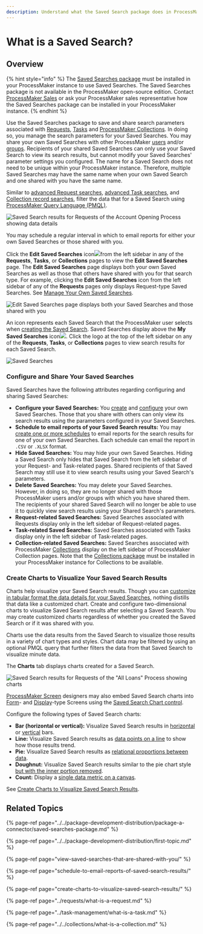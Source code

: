 ```yaml
---
description: Understand what the Saved Search package does in ProcessMaker.
---
```


# What is a Saved Search?

## Overview

{% hint style="info" %}
The [Saved Searches package](../../package-development-distribution/package-a-connector/saved-searches-package.md) must be installed in your ProcessMaker instance to use Saved Searches. The Saved Searches package is not available in the ProcessMaker open-source edition. Contact [ProcessMaker Sales](mailto:sales@processmaker.com) or ask your ProcessMaker sales representative how the Saved Searches package can be installed in your ProcessMaker instance.
{% endhint %}

Use the Saved Searches package to save and share search parameters associated with [Requests](../requests/what-is-a-request.md), [Tasks](../task-management/what-is-a-task.md) and [ProcessMaker Collections](../../collections/what-is-a-collection.md). In doing so, you manage the search parameters for your Saved Searches. You may share your own Saved Searches with other ProcessMaker [users](../../processmaker-administration/add-users/what-is-a-user.md) and/or [groups](../../processmaker-administration/assign-groups-to-users/what-is-a-group.md). Recipients of your shared Saved Searches can only use your Saved Search to view its search results, but cannot modify your Saved Searches' parameter settings you configured. The name for a Saved Search does not need to be unique within your ProcessMaker instance. Therefore, multiple Saved Searches may have the same name when your own Saved Search and one shared with you have the same name.

Similar to [advanced Request searches](../requests/search-for-a-request.md#advanced-search-for-a-request), [advanced Task searches](../task-management/search-for-a-task.md#advanced-search-for-a-task), and [Collection record searches](../../collections/manage-records-in-a-collection/search-for-a-record-in-a-collection.md#search-records-in-a-processmaker-collection), filter the data that for a Saved Search using [ProcessMaker Query Language \(PMQL\)](../search-processmaker-data-using-pmql/).

![Saved Search results for Requests of the Account Opening Process showing data details ](../../.gitbook/assets/request-saved-search-data-tab-package.png)

You may schedule a regular interval in which to email reports for either your own Saved Searches or those shared with you.

Click the **Edit Saved Searches** icon![](../../.gitbook/assets/configure-process-icon-processes-page-processes.png)from the left sidebar in any of the **Requests**, **Tasks**, or **Collections** pages to view the **Edit Saved Searches** page. The **Edit Saved Searches** page displays both your own Saved Searches as well as those that others have shared with you for that search type. For example, clicking the **Edit Saved Searches** icon from the left sidebar of any of the **Requests** pages only displays Request-type Saved Searches. See [Manage Your Own Saved Searches](view-saved-searches-that-are-shared-with-you/view-saved-searches.md#manage-your-own-saved-searches).

![Edit Saved Searches page displays both your Saved Searches and those shared with you](../../.gitbook/assets/edit-saved-searches-request-package.png)

An icon represents each Saved Search that the ProcessMaker user selects when [creating the Saved Search](view-saved-searches-that-are-shared-with-you/create-and-share-a-saved-search.md). Saved Searches display above the **My Saved Searches** icon![](../../.gitbook/assets/save-search-icon-package-requests-tasks.png). Click the logo at the top of the left sidebar on any of the **Requests**, **Tasks**, or **Collections** pages to view search results for each Saved Search.

![Saved Searches](../../.gitbook/assets/requests-sidebar-saved-searches-package.png)

### Configure and Share Your Saved Searches

Saved Searches have the following attributes regarding configuring and sharing Saved Searches:

* **Configure your Saved Searches:** You [create](view-saved-searches-that-are-shared-with-you/create-and-share-a-saved-search.md) and [configure](view-saved-searches-that-are-shared-with-you/configure-a-saved-search.md) your own Saved Searches. Those that you share with others can only view its search results using the parameters configured in your Saved Searches.
* **Schedule to email reports of your Saved Search results:** You may [create one or more schedules](schedule-to-email-reports-of-saved-search-results/schedule-an-interval-to-email-reports.md) to email reports for the search results for one of your own Saved Searches. Each schedule can email the report in `.CSV` or `.XLSX` format.
* **Hide Saved Searches:** You may hide your own Saved Searches. Hiding a Saved Search only hides that Saved Search from the left sidebar of your Request- and Task-related pages. Shared recipients of that Saved Search may still use it to view search results using your Saved Search's parameters.
* **Delete Saved Searches:** You may delete your Saved Searches. However, in doing so, they are no longer shared with those ProcessMaker users and/or groups with which you have shared them. The recipients of your shared Saved Search will no longer be able to use it to quickly view search results using your Shared Search's parameters.
* **Request-related Saved Searches:** Saved Searches associated with Requests display only in the left sidebar of Request-related pages.
* **Task-related Saved Searches:** Saved Searches associated with Tasks display only in the left sidebar of Task-related pages.
* **Collection-related Saved Searches:** Saved Searches associated with ProcessMaker [Collections](../../collections/what-is-a-collection.md) display on the left sidebar of ProcessMaker Collection pages. Note that the [Collections package](../../package-development-distribution/package-a-connector/collections.md) must be installed in your ProcessMaker instance for Collections to be available.

### Create Charts to Visualize Your Saved Search Results

Charts help visualize your Saved Search results. Though you can [customize in tabular format the data details for your Saved Searches](view-saved-searches-that-are-shared-with-you/configure-a-saved-search.md#configure-how-saved-search-results-display-in-tabular-format), nothing distills that data like a customized chart. Create and configure two-dimensional charts to visualize Saved Search results after selecting a Saved Search. You may create customized charts regardless of whether you created the Saved Search or if it was shared with you.

Charts use the data results from the Saved Search to visualize those results in a variety of chart types and styles. Chart data may be filtered by using an optional PMQL query that further filters the data from that Saved Search to visualize minute data.

The **Charts** tab displays charts created for a Saved Search.

![Saved Search results for Requests of the &quot;All Loans&quot; Process showing charts](../../.gitbook/assets/request-type-charts-tab-saved-search-package.png)

[ProcessMaker Screen](../../designing-processes/design-forms/what-is-a-form.md) designers may also embed Saved Search charts into [Form](../../designing-processes/design-forms/screens-builder/types-for-screens.md#form)- and [Display](../../designing-processes/design-forms/screens-builder/types-for-screens.md#display)-type Screens using the [Saved Search Chart control](../../designing-processes/design-forms/screens-builder/control-descriptions/saved-search-chart-control-settings.md).

Configure the following types of Saved Search charts:

* **Bar \(horizontal or vertical\):** Visualize Saved Search results in [horizontal](create-charts-to-visualize-saved-search-results/overview-of-saved-search-charts.md#bar-chart-horizontal) or [vertical](create-charts-to-visualize-saved-search-results/overview-of-saved-search-charts.md#bar-chart-vertical) bars.
* **Line:** Visualize Saved Search results as [data points on a line](create-charts-to-visualize-saved-search-results/overview-of-saved-search-charts.md#line-chart) to show how those results trend.
* **Pie:** Visualize Saved Search results as [relational proportions between data](create-charts-to-visualize-saved-search-results/overview-of-saved-search-charts.md#pie-chart).
* **Doughnut:** Visualize Saved Search results similar to the pie chart style [but with the inner portion removed](create-charts-to-visualize-saved-search-results/overview-of-saved-search-charts.md#doughnut-chart).
* **Count:** Display a [single data metric on a canvas](create-charts-to-visualize-saved-search-results/overview-of-saved-search-charts.md#count).

See [Create Charts to Visualize Saved Search Results](create-charts-to-visualize-saved-search-results/).

## Related Topics

{% page-ref page="../../package-development-distribution/package-a-connector/saved-searches-package.md" %}

{% page-ref page="../../package-development-distribution/first-topic.md" %}

{% page-ref page="view-saved-searches-that-are-shared-with-you/" %}

{% page-ref page="schedule-to-email-reports-of-saved-search-results/" %}

{% page-ref page="create-charts-to-visualize-saved-search-results/" %}

{% page-ref page="../requests/what-is-a-request.md" %}

{% page-ref page="../task-management/what-is-a-task.md" %}

{% page-ref page="../../collections/what-is-a-collection.md" %}


